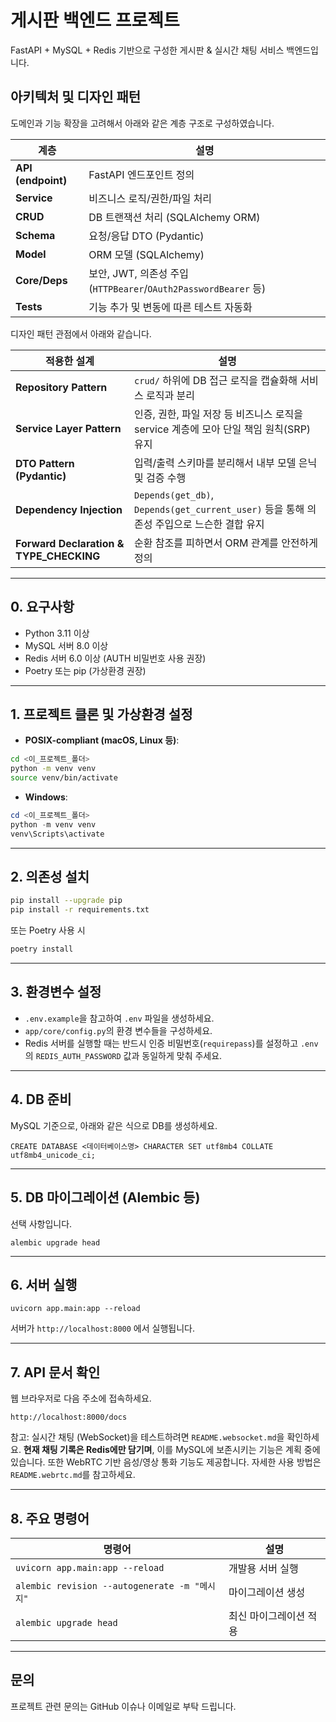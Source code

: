 # 게시판 백엔드 프로젝트

FastAPI + MySQL + Redis 기반으로 구성한 게시판 & 실시간 채팅 서비스 백엔드입니다.

## 아키텍처 및 디자인 패턴

도메인과 기능 확장을 고려해서 아래와 같은 계층 구조로 구성하였습니다.

| 계층 | 설명 |
| ---------------------------------------- | ----------------------------------------------------------------------- |
| **API (endpoint)**                       | FastAPI 엔드포인트 정의                                                    |
| **Service**                              | 비즈니스 로직/권한/파일 처리                                                  |
| **CRUD**                                 | DB 트랜잭션 처리 (SQLAlchemy ORM)                                          |
| **Schema**                               | 요청/응답 DTO (Pydantic)                                                  |
| **Model**                                | ORM 모델 (SQLAlchemy)                                                    |
| **Core/Deps**                            | 보안, JWT, 의존성 주입 (`HTTPBearer`/`OAuth2PasswordBearer` 등)                 |
| **Tests**                                | 기능 추가 및 변동에 따른 테스트 자동화                                                  |


디자인 패턴 관점에서 아래와 같습니다.

| 적용한 설계                                   | 설명                                                                      |
| ---------------------------------------- | ----------------------------------------------------------------------- |
| **Repository Pattern**                   | `crud/` 하위에 DB 접근 로직을 캡슐화해 서비스 로직과 분리                                   |
| **Service Layer Pattern**                | 인증, 권한, 파일 저장 등 비즈니스 로직을 service 계층에 모아 단일 책임 원칙(SRP) 유지                |
| **DTO Pattern (Pydantic)**               | 입력/출력 스키마를 분리해서 내부 모델 은닉 및 검증 수행                                        |
| **Dependency Injection**                 | `Depends(get_db)`, `Depends(get_current_user)` 등을 통해 의존성 주입으로 느슨한 결합 유지 |
| **Forward Declaration & TYPE\_CHECKING** | 순환 참조를 피하면서 ORM 관계를 안전하게 정의                                             |


---

## 0. 요구사항

- Python 3.11 이상
- MySQL 서버 8.0 이상
- Redis 서버 6.0 이상 (AUTH 비밀번호 사용 권장)
- Poetry 또는 pip (가상환경 권장)

---

## 1. 프로젝트 클론 및 가상환경 설정

- **POSIX-compliant (macOS, Linux 등)**:

```bash
cd <이_프로젝트_폴더>
python -m venv venv
source venv/bin/activate
```

- **Windows**:

```powershell
cd <이_프로젝트_폴더>
python -m venv venv
venv\Scripts\activate
```

---

## 2. 의존성 설치

```bash
pip install --upgrade pip
pip install -r requirements.txt
```

또는 Poetry 사용 시

```bash
poetry install
```

---

## 3. 환경변수 설정

- `.env.example`을 참고하여 `.env` 파일을 생성하세요.
- `app/core/config.py`의 환경 변수들을 구성하세요.
- Redis 서버를 실행할 때는 반드시 인증 비밀번호(`requirepass`)를 설정하고
  `.env`의 `REDIS_AUTH_PASSWORD` 값과 동일하게 맞춰 주세요.

---

## 4. DB 준비

MySQL 기준으로, 아래와 같은 식으로 DB를 생성하세요.

```
CREATE DATABASE <데이터베이스명> CHARACTER SET utf8mb4 COLLATE utf8mb4_unicode_ci;
```

---

## 5. DB 마이그레이션 (Alembic 등)

선택 사항입니다.

```
alembic upgrade head
```

---

## 6. 서버 실행

```
uvicorn app.main:app --reload
```

서버가 `http://localhost:8000` 에서 실행됩니다.

---

## 7. API 문서 확인

웹 브라우저로 다음 주소에 접속하세요.

```
http://localhost:8000/docs
```

참고: 실시간 채팅 (WebSocket)을 테스트하려면 `README.websocket.md`을 확인하세요. **현재 채팅 기록은 Redis에만 담기며**, 이를 MySQL에 보존시키는 기능은 계획 중에 있습니다.
또한 WebRTC 기반 음성/영상 통화 기능도 제공합니다. 자세한 사용 방법은 `README.webrtc.md`를 참고하세요.

---

## 8. 주요 명령어

| 명령어                             | 설명                    |
|----------------------------------|-------------------------|
| `uvicorn app.main:app --reload`  | 개발용 서버 실행         |
| `alembic revision --autogenerate -m "메시지"` | 마이그레이션 생성  |
| `alembic upgrade head`            | 최신 마이그레이션 적용    |

---

## 문의

프로젝트 관련 문의는 GitHub 이슈나 이메일로 부탁 드립니다.
